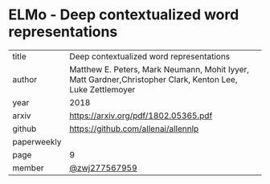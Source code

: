 # ELMo - Deep contextualized word representations

|  |  |
| :--- | :--- |
| title |  Deep contextualized word representations |
| author | Matthew E. Peters, Mark Neumann, Mohit Iyyer, Matt Gardner,Christopher Clark, Kenton Lee, Luke Zettlemoyer |
| year | 2018 |
| arxiv |   https://arxiv.org/pdf/1802.05365.pdf |
| github |  https://github.com/allenai/allennlp |
| paperweekly |   |
| page | 9 |
| member | [@zwj277567959](https://github.com/zwj277567959) |
